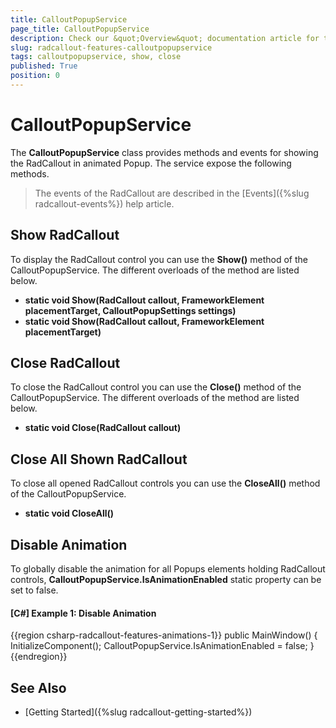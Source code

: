 ```yaml
---
title: CalloutPopupService
page_title: CalloutPopupService
description: Check our &quot;Overview&quot; documentation article for the RadCallout {{ site.framework_name }} control.
slug: radcallout-features-calloutpopupservice
tags: calloutpopupservice, show, close
published: True
position: 0
---
```


# CalloutPopupService

The __CalloutPopupService__ class provides methods and events for showing the RadCallout in animated Popup. The service expose the following methods.

> The events of the RadCallout are described in the [Events]({%slug radcallout-events%}) help article. 

## Show RadCallout

To display the RadCallout control you can use the __Show()__ method of the CalloutPopupService. The different overloads of the method are listed below.

* **static void Show(RadCallout callout, FrameworkElement placementTarget, CalloutPopupSettings settings)**
* **static void Show(RadCallout callout, FrameworkElement placementTarget)**

## Close RadCallout

To close the RadCallout control you can use the __Close()__ method of the CalloutPopupService. The different overloads of the method are listed below.

* **static void Close(RadCallout callout)**

## Close All Shown RadCallout

To close all opened RadCallout controls you can use the __CloseAll()__ method of the CalloutPopupService. 

* **static void CloseAll()**

## Disable Animation

To globally disable the animation for all Popups elements holding RadCallout controls, __CalloutPopupService.IsAnimationEnabled__ static property can be set to false.

#### __[C#] Example 1: Disable Animation__
{{region csharp-radcallout-features-animations-1}}
	public MainWindow()
	{           
		InitializeComponent();
		CalloutPopupService.IsAnimationEnabled = false;
	}
{{endregion}}

## See Also

* [Getting Started]({%slug radcallout-getting-started%})